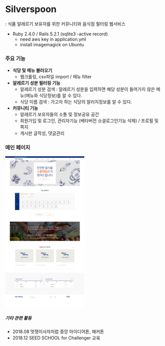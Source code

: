 # Silverspoon 
: 식품 알레르기 보유자를 위한 커뮤니티와 음식점 필터링 웹서비스

- Ruby 2.4.0 / Rails 5.2.1 (sqlite3 -active record) 
  + need aws key in application.yml 
  + install imagemagick on Ubuntu 

### 주요 기능
  - <b>식당 및 메뉴 불러오기</b> 
    - 웹크롤링, csv파일 import / 메뉴 filter
  - <b>알레르기 성분 필터링 기능</b>
    - 알레르기 성분 검색 : 알레르기 성분을 입력하면 해당 성분이 들어가지 않은 메뉴(메뉴와 식당정보)를 알 수 있다.
    - 식당 이름 검색 : 가고자 하는 식당의 알러지정보를 알 수 있다.
   - <b>커뮤니티 기능</b>
     - 알레르기 보유자들의 소통 및 정보공유 공간
     - 회원가입 및 로그인, 관리자기능 (베타버전 소셜로그인기능 삭제) / 프로필 및 쪽지
     - 게시판 글작성, 댓글관리

### 메인 페이지
<img src="./screenshot/main.png" width="50%">


##### 기타 관련 활동
- 2018.08 멋쟁이사자처럼 중앙 아이디어톤, 해커톤
- 2018.12 SEED SCHOOL for Challenger 교육
